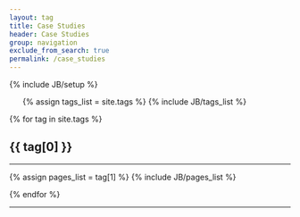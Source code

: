 ```yaml
---
layout: tag
title: Case Studies
header: Case Studies
group: navigation
exclude_from_search: true
permalink: /case_studies
---
```

{% include JB/setup %}
<script src="{{ ASSET_PATH }}/resources/jquery/jquery.min.js"></script>
<script src="{{ ASSET_PATH }}/resources/bootstrap/js/bootstrap.min.js"></script>
<div class="row">
  <div class="col-md-3" style="text-align:left;">
<ul class="nav nav-pills nav-stacked">
  {% assign tags_list = site.tags %}  
  {% include JB/tags_list %}
</ul>
</div>

<div class="col-md-9">
{% for tag in site.tags %} 
  <h2 id="{{ tag[0] }}-ref">{{ tag[0] }}</h2>
  <hr>
  <div class="row">
    {% assign pages_list = tag[1] %}  
    {% include JB/pages_list %}
 </div>

{% endfor %}
</div>
</div>

<hr>

<script src="/assets/themes/bootstrap/resources/jquery/jquery.min.js"></script>
<script src="/assets/themes/bootstrap/resources/bootstrap/js/bootstrap.min.js"></script>
<script type="text/javascript">
$('.pill').click(function(){
  var self = this;
  $('.pill').removeClass("active");
  $(this).addClass("active");
});

</script>
